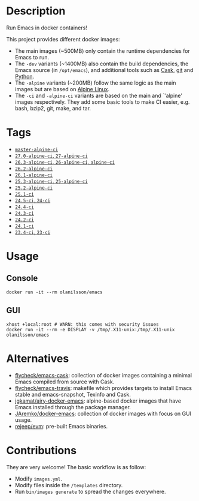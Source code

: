 # Description

Run Emacs in docker containers!

This project provides different docker images:

- The main images (~500MB) only contain the runtime dependencies for Emacs to run.
- The `-dev` variants (~1400MB) also contain the build dependencies, the Emacs source (in `/opt/emacs`), and additional
  tools such as [Cask](https://cask.readthedocs.io), [git](https://git-scm.com) and [Python](https://www.python.org).
- The `-alpine` variants (~200MB) follow the same logic as the main images but are based on
  [Alpine Linux](https://alpinelinux.org).
- The `-ci` and `-alpine-ci` variants are based on the main and
  `'alpine' images respectively.  They add some basic tools to make CI
  easier, e.g. bash, bzip2, git, make, and tar.

# Tags

- [`master-alpine-ci`](https://github.com/snogge/docker-emacs/blob/master/master/alpine/3.9/Dockerfile)
- [`27.0-alpine-ci`, `27-alpine-ci`](https://github.com/snogge/docker-emacs/blob/master/27.0/alpine/3.9/Dockerfile)
- [`26.3-alpine-ci`, `26-alpine-ci`, `alpine-ci`](https://github.com/snogge/docker-emacs/blob/master/26.3/alpine/3.9/Dockerfile)
- [`26.2-alpine-ci`](https://github.com/snogge/docker-emacs/blob/master/26.2/alpine/3.9/Dockerfile)
- [`26.1-alpine-ci`](https://github.com/snogge/docker-emacs/blob/master/26.1/alpine/3.9/Dockerfile)
- [`25.3-alpine-ci`, `25-alpine-ci`](https://github.com/snogge/docker-emacs/blob/master/25.3/alpine/3.9/Dockerfile)
- [`25.2-alpine-ci`](https://github.com/snogge/docker-emacs/blob/master/25.2/alpine/3.9/Dockerfile)
- [`25.1-ci`](https://github.com/snogge/docker-emacs/blob/master/25.1/ubuntu/18.04/Dockerfile)
- [`24.5-ci`, `24-ci`](https://github.com/snogge/docker-emacs/blob/master/24.5/ubuntu/18.04/Dockerfile)
- [`24.4-ci`](https://github.com/snogge/docker-emacs/blob/master/24.4/ubuntu/12.04/Dockerfile)
- [`24.3-ci`](https://github.com/snogge/docker-emacs/blob/master/24.3/ubuntu/12.04/Dockerfile)
- [`24.2-ci`](https://github.com/snogge/docker-emacs/blob/master/24.2/ubuntu/12.04/Dockerfile)
- [`24.1-ci`](https://github.com/snogge/docker-emacs/blob/master/24.1/ubuntu/12.04/Dockerfile)
- [`23.4-ci`, `23-ci`](https://github.com/snogge/docker-emacs/blob/master/23.4/ubuntu/12.04/bootstrap/Dockerfile)

# Usage

## Console

``` shell
docker run -it --rm olanilsson/emacs
```

## GUI

``` shell
xhost +local:root # WARN: this comes with security issues
docker run -it --rm -e DISPLAY -v /tmp/.X11-unix:/tmp/.X11-unix olanilsson/emacs
```

# Alternatives

- [flycheck/emacs-cask](https://hub.docker.com/r/flycheck/emacs-cask): collection of docker images containing a
  minimal Emacs compiled from source with Cask.
- [flycheck/emacs-travis](https://github.com/flycheck/emacs-travis): makefile which provides targets to
  install Emacs stable and emacs-snapshot, Texinfo and Cask.
- [jgkamat/airy-docker-emacs](https://github.com/jgkamat/airy-docker-emacs): alpine-based docker images that have
  Emacs installed through the package manager.
- [JAremko/docker-emacs](https://github.com/JAremko/docker-emacs): collection of docker images with focus on GUI usage.
- [rejeep/evm](https://github.com/rejeep/evm): pre-built Emacs binaries.

# Contributions

They are very welcome! The basic workflow is as follow:

- Modify `images.yml`.
- Modify files inside the `/templates` directory.
- Run `bin/images generate` to spread the changes everywhere.
